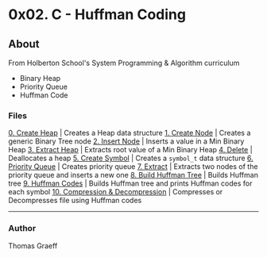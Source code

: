 # 0x02. C - Huffman Coding

## About
From Holberton School's System Programming & Algorithm curriculum  
* Binary Heap
* Priority Queue  
* Huffman Code  

### Files
[0. Create Heap](./heap/heap_create.c) | Creates a Heap data structure
[1. Create Node](./heap/binary_tree_node.c) | Creates a generic Binary Tree node
[2. Insert Node](./heap/heap_insert.c) | Inserts a value in a Min Binary Heap
[3. Extract Heap](./heap/heap_extract.c) | Extracts root value of a Min Binary Heap
[4. Delete](./heap/heap_delete.c) | Deallocates a heap
[5. Create Symbol](./symbol.c) | Creates a `symbol_t` data structure
[6. Priority Queue](./huffman_priority_queue.c) | Creates priority queue
[7. Extract](./huffman_extract_and_insert.c) | Extracts two nodes of the priority queue and inserts a new one
[8. Build Huffman Tree](./huffman_tree.c) | Builds Huffman tree
[9. Huffman Codes](./huffman_codes.c) | Builds Huffman tree and prints Huffman codes for each symbol
[10. Compression & Decompression](./Makefile) | Compresses or Decompresses file using Huffman codes

---

### Author
Thomas Graeff
